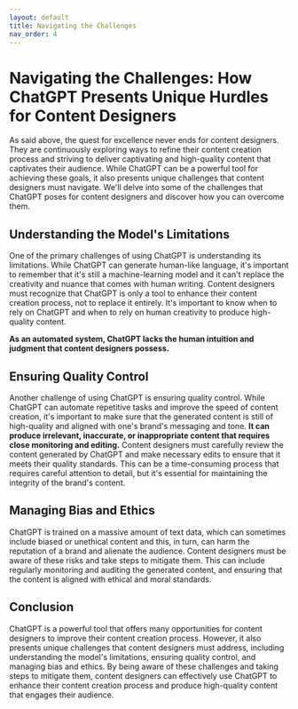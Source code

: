 ```yaml
---
layout: default
title: Navigating the Challenges
nav_order: 4
---
```


# Navigating the Challenges: How ChatGPT Presents Unique Hurdles for Content Designers

As said above, the quest for excellence never ends for content designers. They are continuously exploring ways to refine their content creation process and striving to deliver captivating and high-quality content that captivates their audience. While ChatGPT can be a powerful tool for achieving these goals, it also presents unique challenges that content designers must navigate. We'll delve into some of the challenges that ChatGPT poses for content designers and discover how you can overcome them.

## Understanding the Model's Limitations

One of the primary challenges of using ChatGPT is understanding its limitations. While ChatGPT can generate human-like language, it's important to remember that it's still a machine-learning model and it can't replace the creativity and nuance that comes with human writing. Content designers must recognize that ChatGPT is only a tool to enhance their content creation process, not to replace it entirely. It's important to know when to rely on ChatGPT and when to rely on human creativity to produce high-quality content.

**As an automated system, ChatGPT lacks the human intuition and judgment that content designers possess.**

## Ensuring Quality Control

Another challenge of using ChatGPT is ensuring quality control. While ChatGPT can automate repetitive tasks and improve the speed of content creation, it's important to make sure that the generated content is still of high-quality and aligned with one's brand's messaging and tone. **It can produce irrelevant, inaccurate, or inappropriate content that requires close monitoring and editing.** Content designers must carefully review the content generated by ChatGPT and make necessary edits to ensure that it meets their quality standards. This can be a time-consuming process that requires careful attention to detail, but it's essential for maintaining the integrity of the brand's content.

## Managing Bias and Ethics

ChatGPT is trained on a massive amount of text data, which can sometimes include biased or unethical content and this, in turn, can harm the reputation of a brand and alienate the audience. Content designers must be aware of these risks and take steps to mitigate them.  This can include regularly monitoring and auditing the generated content, and ensuring that the content is aligned with ethical and moral standards.

## Conclusion

ChatGPT is a powerful tool that offers many opportunities for content designers to improve their content creation process. However, it also presents unique challenges that content designers must address, including understanding the model's limitations, ensuring quality control, and managing bias and ethics. By being aware of these challenges and taking steps to mitigate them, content designers can effectively use ChatGPT to enhance their content creation process and produce high-quality content that engages their audience.
